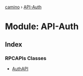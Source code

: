[camino](../README.md) › [API-Auth](api_auth.md)

# Module: API-Auth

## Index

### RPCAPIs Classes

* [AuthAPI](../classes/api_auth.authapi.md)
